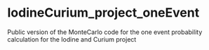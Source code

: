 # IodineCurium_project_oneEvent
Public version of the MonteCarlo code for the one event probability calculation for the Iodine and Curium project
